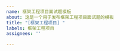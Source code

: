 ```yaml
---
name: 框架工程项目面试题模板
about: 这是一个用于发布框架工程项目面试题的模板
title: "[框架工程项目] "
labels: 框架工程项目
assignees: ''

---
```



